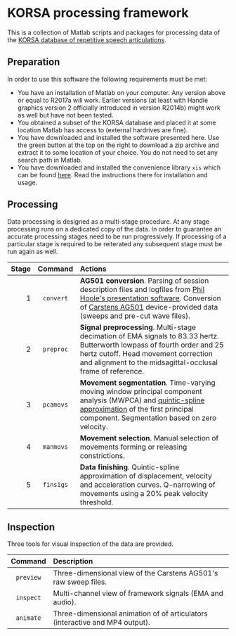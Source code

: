 # KORSA processing framework

This is a collection of Matlab scripts and packages for processing data of the [KORSA database of repetitive speech articulations](http://www.ling.uni-potsdam.de/%7Ekuberski/projects.html).

## Preparation

In order to use this software the following requirements must be met:

- You have an installation of Matlab on your computer. Any version above or equal to R2017a will work. Earlier versions (at least with Handle graphics version 2 officially introduced in version R2014b) might work as well but have not been tested.
- You obtained a subset of the KORSA database and placed it at some location Matlab has access to (external hardrives are fine).
- You have downloaded and installed the software presented here. Use the green button at the top on the right to download a zip archive and extract it to some location of your choice. You do not need to set any search path in Matlab.
- You have downloaded and installed the convenience library `xis` which can be found [here](https://github.com/murtex/xis). Read the instructions there for installation and usage.

## Processing

Data processing is designed as a multi-stage procedure. At any stage processing runs on a dedicated copy of the data. In order to guarantee an accurate processing stages need to be run progressively. If processing of a particular stage is required to be reiterated any subsequent stage must be run again as well.

| Stage | Command   | Actions                                                                                                                                                                                                                                                                                                  |
| ---:  | :---:     | :---                                                                                                                                                                                                                                                                                                     |
| 1     | `convert` | **AG501 conversion**. Parsing of session description files and logfiles from [Phil Hoole's presentation software](http://www.phonetik.uni-muenchen.de/~hoole/articmanual/index.html). Conversion of [Carstens AG501](http://www.articulograph.de/) device-provided data (sweeps and pre-cut wave files). |
| 2     | `preproc` | **Signal preprocessing**. Multi-stage decimation of EMA signals to 83.33 hertz. Butterworth lowpass of fourth order and 25 hertz cutoff. Head movement correction and alignment to the midsagittal-occlusal frame of reference.                                                                          |
| 3     | `pcamovs` | **Movement segmentation**. Time-varying moving window principal component analysis (MWPCA) and [quintic-spline approximation](http://www.ling.uni-potsdam.de/~kuberski/methods.html) of the first principal component. Segmentation based on zero velocity.                                              |
| 4     | `manmovs` | **Movement selection**. Manual selection of movements forming or releasing constrictions.                                                                                                                                                                                                                |
| 5     | `finsigs` | **Data finishing**. Quintic-spline approximation of displacement, velocity and acceleration curves. Q-narrowing of movements using a 20% peak velocity threshold.                                                                                                                                        |

## Inspection

Three tools for visual inspection of the data are provided.

| Command   | Description                                                                  |
| :---:     | :---                                                                         |
| `preview` | Three-dimensional view of the Carstens AG501's raw sweep files.              |
| `inspect` | Multi-channel view of framework signals (EMA and audio).                     |
| `animate` | Three-dimensional animation of of articulators (interactive and MP4 output). |

